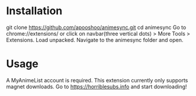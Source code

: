 # Installation
git clone https://github.com/apooshoo/animesync.git
cd animesync
Go to chrome://extensions/ or click on navbar(three vertical dots)  > More Tools > Extensions.
Load unpacked.
Navigate to the animesync folder and open.

# Usage
A MyAnimeList account is required.
This extension currently only supports magnet downloads.
Go to https://horriblesubs.info and start downloading!
